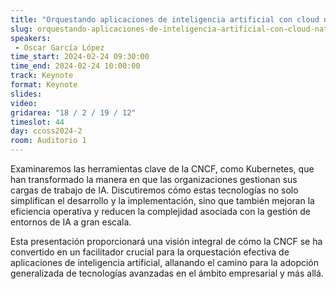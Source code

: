 ```yaml
---
title: "Orquestando aplicaciones de inteligencia artificial con cloud native computing foundation"
slug: orquestando-aplicaciones-de-inteligencia-artificial-con-cloud-native-computing-foundation
speakers:
 - Oscar García López
time_start: 2024-02-24 09:30:00
time_end: 2024-02-24 10:00:00
track: Keynote
format: Keynote
slides: 
video: 
gridarea: "18 / 2 / 19 / 12"
timeslot: 44
day: ccoss2024-2
room: Auditorio 1
---
```


Examinaremos las herramientas clave de la CNCF, como Kubernetes, que han transformado la manera en que las organizaciones gestionan sus cargas de trabajo de IA. Discutiremos cómo estas tecnologías no solo simplifican el desarrollo y la implementación, sino que también mejoran la eficiencia operativa y reducen la complejidad asociada con la gestión de entornos de IA a gran escala.

Esta presentación proporcionará una visión integral de cómo la CNCF se ha convertido en un facilitador crucial para la orquestación efectiva de aplicaciones de inteligencia artificial, allanando el camino para la adopción generalizada de tecnologías avanzadas en el ámbito empresarial y más allá.

